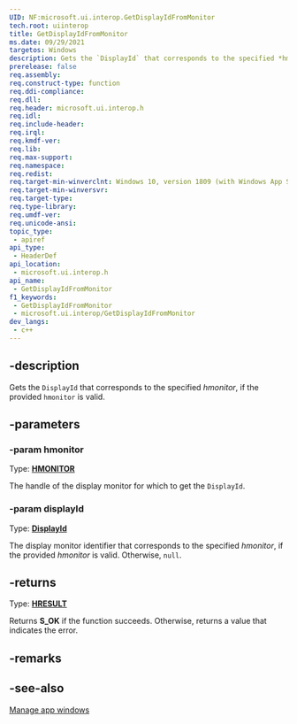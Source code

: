 ```yaml
---
UID: NF:microsoft.ui.interop.GetDisplayIdFromMonitor
tech.root: uiinterop
title: GetDisplayIdFromMonitor
ms.date: 09/29/2021
targetos: Windows
description: Gets the `DisplayId` that corresponds to the specified *hmonitor*, if the provided `hmonitor` is valid.
prerelease: false
req.assembly: 
req.construct-type: function
req.ddi-compliance: 
req.dll: 
req.header: microsoft.ui.interop.h
req.idl: 
req.include-header: 
req.irql: 
req.kmdf-ver: 
req.lib: 
req.max-support: 
req.namespace: 
req.redist: 
req.target-min-winverclnt: Windows 10, version 1809 (with Windows App SDK 1.0 Preview 1 or later)
req.target-min-winversvr: 
req.target-type: 
req.type-library: 
req.umdf-ver: 
req.unicode-ansi: 
topic_type:
 - apiref
api_type:
 - HeaderDef
api_location:
 - microsoft.ui.interop.h
api_name:
 - GetDisplayIdFromMonitor
f1_keywords:
 - GetDisplayIdFromMonitor
 - microsoft.ui.interop/GetDisplayIdFromMonitor
dev_langs:
 - c++
---
```


## -description

Gets the `DisplayId` that corresponds to the specified *hmonitor*, if the provided `hmonitor` is valid.

## -parameters

### -param hmonitor

Type: **[HMONITOR](/windows/win32/winprog/windows-data-types)**

The handle of the display monitor for which to get the `DisplayId`.

### -param displayId

Type: **[DisplayId](/windows/winui/api/microsoft.ui.displayid)**

The display monitor identifier that corresponds to the specified *hmonitor*, if the provided *hmonitor* is valid. Otherwise, `null`.

## -returns

Type: **[HRESULT](/windows/win32/winprog/windows-data-types)**

Returns **S_OK** if the function succeeds. Otherwise, returns a value that indicates the error.

## -remarks

## -see-also

[Manage app windows](/windows/apps/windows-app-sdk/windowing/windowing-overview)